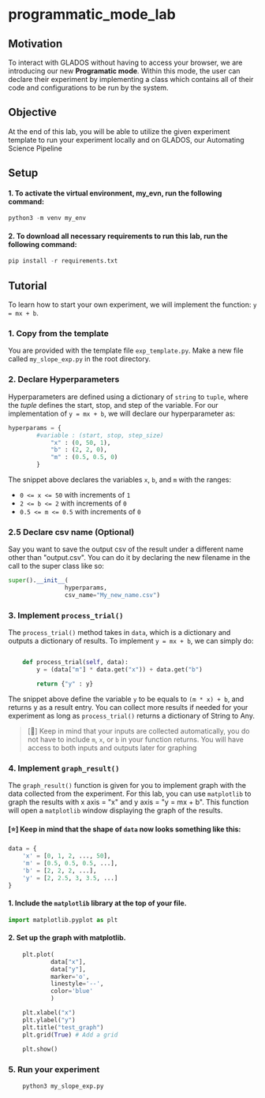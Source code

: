 # programmatic_mode_lab

## Motivation
To interact with GLADOS without having to access your browser, we are introducing our new **Programatic mode**. Within this mode, the user can declare their experiment by implementing a class which contains all of their code and configurations to be run by the system.

## Objective
At the end of this lab, you will be able to utilize the given experiment template to run your experiment locally and on GLADOS, our Automating Science Pipeline

## Setup

#### 1. To activate the virtual environment, my_evn, run the following command:

```python 
python3 -m venv my_env
```

#### 2. To download all necessary requirements to run this lab, run the following command:

```python 
pip install -r requirements.txt
```

## Tutorial
To learn how to start your own experiment, we will implement the function: `y = mx + b`.

### 1. Copy from the template
You are provided with the template file `exp_template.py`. Make a new file called `my_slope_exp.py` in the root directory.

### 2. Declare Hyperparameters
Hyperparameters are defined using a dictionary of `string` to `tuple`, where the *tuple* defines the start, stop, and step of the variable. For our implementation of `y = mx + b`, we will declare our hyperparameter as:

```python
hyperparams = {
        #variable : (start, stop, step_size)
            "x" : (0, 50, 1),
            "b" : (2, 2, 0),
            "m" : (0.5, 0.5, 0)
        }
```

The snippet above declares the variables `x`, `b`, and `m` with the ranges:

- `0 <= x <= 50` with increments of `1`
- `2 <= b <= 2` with increments of `0`
- `0.5 <= m <= 0.5` with increments of `0`

### 2.5 Declare csv name (Optional)
Say you want to save the output csv of the result under a different name other than "output.csv". You can do it by declaring the new filename in the call to the super class like so:

```python
super().__init__(
                hyperparams,
                csv_name="My_new_name.csv")
```

### 3. Implement `process_trial()`

The `process_trial()` method takes in `data`, which is a dictionary and outputs a dictionary of results. To implement `y = mx + b`, we can simply do:

```python

    def process_trial(self, data):
        y = (data["m"] * data.get("x")) + data.get("b")

        return {"y" : y}

```

The snippet above define the variable  `y` to be equals to `(m * x) + b`, and returns y as a result entry. You can collect more results if needed for your experiment as long as `process_trial()` returns a dictionary of String to Any.

> [🤔] Keep in mind that your inputs are collected automatically, you do not have to include `m`, `x`, or `b` in your function returns. You will have access to both inputs and outputs later for graphing

### 4. Implement `graph_result()`

The `graph_result()` function is given for you to implement graph with the data collected from the experiment. For this lab, you can use `matplotlib` to graph the results with x axis = "x" and y axis = "y = mx + b". This function will open a `matplotlib` window displaying the graph of the results.

#### [⭐] Keep in mind that the shape of `data` now looks something like this:

```python
data = {
    'x' = [0, 1, 2, ..., 50],
    'm' = [0.5, 0.5, 0.5, ...],
    'b' = [2, 2, 2, ...],
    'y' = [2, 2.5, 3, 3.5, ...]
}
```

#### 1. Include the `matplotlib` library at the top of your file.

```python
import matplotlib.pyplot as plt
```

#### 2. Set up the graph with matplotlib.

```python
    plt.plot(
            data["x"],
            data["y"], 
            marker='o', 
            linestyle='--', 
            color='blue'
            )

    plt.xlabel("x")
    plt.ylabel("y")
    plt.title("test_graph")
    plt.grid(True) # Add a grid
        
    plt.show()
```

### 5. Run your experiment
```python
    python3 my_slope_exp.py
```